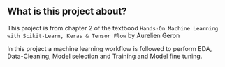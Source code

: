 ## What is this project about?
This project is from chapter 2 of the textbood `Hands-On Machine Learning with Scikit-Learn, Keras & Tensor Flow` by Aurelien Geron

In this project a machine learning workflow is followed to perform EDA, Data-Cleaning, Model selection and Training and Model fine tuning.